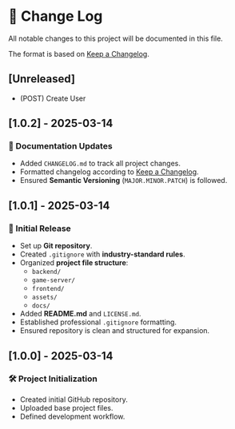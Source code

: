 # 📌 Change Log
All notable changes to this project will be documented in this file.

The format is based on [Keep a Changelog](https://keepachangelog.com/en/1.0.0/).

## [Unreleased]
-  (POST) Create User


## [1.0.2] - 2025-03-14
### 📝 Documentation Updates
- Added `CHANGELOG.md` to track all project changes.
- Formatted changelog according to [Keep a Changelog](https://keepachangelog.com/en/1.0.0/).
- Ensured **Semantic Versioning** (`MAJOR.MINOR.PATCH`) is followed.


## [1.0.1] - 2025-03-14
### 🎉 Initial Release
- Set up **Git repository**.
- Created `.gitignore` with **industry-standard rules**.
- Organized **project file structure**:
  - `backend/`
  - `game-server/`
  - `frontend/`
  - `assets/`
  - `docs/`
- Added **README.md** and `LICENSE.md`.
- Established professional `.gitignore` formatting.
- Ensured repository is clean and structured for expansion.

## [1.0.0] - 2025-03-14
### 🛠️ Project Initialization
- Created initial GitHub repository.
- Uploaded base project files.
- Defined development workflow.
